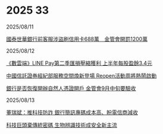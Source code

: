 # 2025 33

2025/08/11

[國泰世華銀行前客服涉盜刷信用卡688萬　金管會開罰1200萬](https://www.cna.com.tw/news/afe/202508110287.aspx)

2025/08/12

[《數雲端》LINE Pay第二季匯損壓縮獲利 上半年每股盈餘3.4元](https://www.chinatimes.com/realtimenews/20250812004034-260410)

[中國信託證券經紀部服務空間煥新登場 Reopen活動周將熱鬧啟動](https://udn.com/news/story/7239/8934539)

[銀行是否恢復開辦自然人憑證開戶 金管會9月中旬要驗收](https://udn.com/news/story/7239/8934541)

2025/08/13

[董瑞斌：推科技防詐 銀行簡訊專碼成本高、盼電信商減收](https://udn.com/news/story/7239/8937402)

[科技巨頭棄傳統密碼 生物辨識技術成安全新主流](https://www.ctee.com.tw/news/20250813700987-430704)